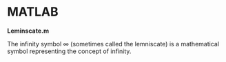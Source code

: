 # MATLAB


**Leminscate.m**

The infinity symbol ∞ (sometimes called the lemniscate) is a mathematical symbol representing the concept of infinity.
